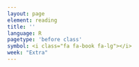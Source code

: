 ```yaml
---
layout: page
element: reading
title: ''
language: R
pagetype: 'before class'
symbol: <i class="fa fa-book fa-lg"></i>
week: "Extra"
---
```

